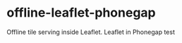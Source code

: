 offline-leaflet-phonegap
========================

Offline tile serving inside Leaflet. Leaflet in Phonegap test